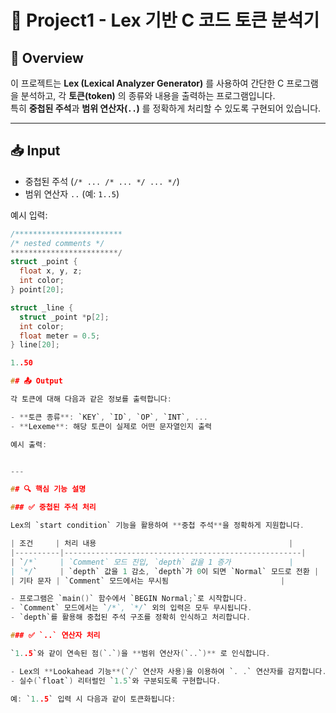 
# 📘 Project1 - Lex 기반 C 코드 토큰 분석기

## 🧾 Overview

이 프로젝트는 **Lex (Lexical Analyzer Generator)** 를 사용하여 간단한 C 프로그램을 분석하고, 각 **토큰(token)** 의 종류와 내용을 출력하는 프로그램입니다.  
특히 **중첩된 주석**과 **범위 연산자(`..`)** 를 정확하게 처리할 수 있도록 구현되어 있습니다.

---

## 📥 Input

- 중첩된 주석 (`/* ... /* ... */ ... */`)
- 범위 연산자 `..` (예: `1..5`)

예시 입력:

```c
/************************
/* nested comments */
************************/
struct _point {
  float x, y, z;
  int color;
} point[20];

struct _line {
  struct _point *p[2];
  int color;
  float meter = 0.5;
} line[20];

1..50

## 📤 Output

각 토큰에 대해 다음과 같은 정보를 출력합니다:

- **토큰 종류**: `KEY`, `ID`, `OP`, `INT`, ...
- **Lexeme**: 해당 토큰이 실제로 어떤 문자열인지 출력

예시 출력:


---

## 🔍 핵심 기능 설명

### ✅ 중첩된 주석 처리

Lex의 `start condition` 기능을 활용하여 **중첩 주석**을 정확하게 지원합니다.

| 조건     | 처리 내용                                           |
|----------|-----------------------------------------------------|
| `/*`     | `Comment` 모드 진입, `depth` 값을 1 증가             |
| `*/`     | `depth` 값을 1 감소, `depth`가 0이 되면 `Normal` 모드로 전환 |
| 기타 문자 | `Comment` 모드에서는 무시됨                         |

- 프로그램은 `main()` 함수에서 `BEGIN Normal;`로 시작합니다.
- `Comment` 모드에서는 `/*`, `*/` 외의 입력은 모두 무시됩니다.
- `depth`를 활용해 중첩된 주석 구조를 정확히 인식하고 처리합니다.

### ✅ `..` 연산자 처리

`1..5`와 같이 연속된 점(`.`)을 **범위 연산자(`..`)** 로 인식합니다.

- Lex의 **Lookahead 기능**(`/` 연산자 사용)을 이용하여 `. .` 연산자를 감지합니다.
- 실수(`float`) 리터럴인 `1.5`와 구분되도록 구현합니다.

예: `1..5` 입력 시 다음과 같이 토큰화됩니다:

